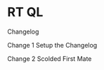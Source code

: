 RT
QL
================================================
Changelog

Change 1
Setup the Changelog

Change 2
Scolded First Mate
